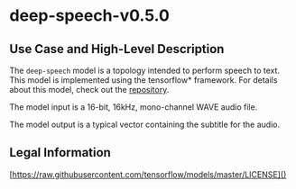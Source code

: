 # deep-speech-v0.5.0

## Use Case and High-Level Description

The `deep-speech` model is a topology intended to perform speech to text. This model is implemented using the tensorflow\* framework. For details about this model, check out the [repository](https://github.com/mozilla/DeepSpeech/tree/v0.5.0).

The model input is a 16-bit, 16kHz, mono-channel WAVE audio file.

The model output is a typical vector containing the subtitle for the audio.

## Legal Information

[https://raw.githubusercontent.com/tensorflow/models/master/LICENSE]()
